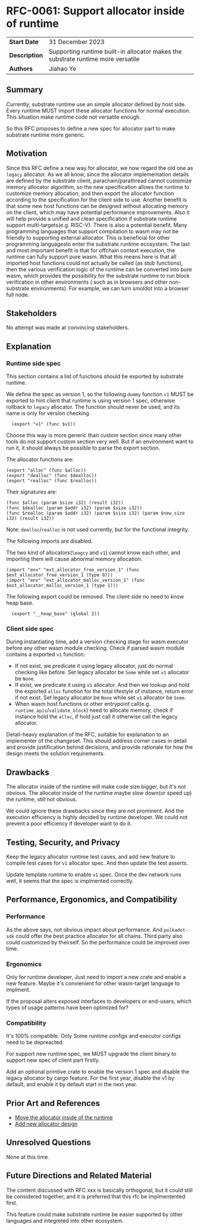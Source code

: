 # RFC-0061: Support allocator inside of runtime

|                 |                                                                                             |
| --------------- | ------------------------------------------------------------------------------------------- |
| **Start Date**  | 31 December 2023                                            |
| **Description** | Supporting runtime built-in allocator makes the substrate runtime more versatile |
| **Authors**     | Jiahao Ye |

## Summary

Currently, substrate runtime use an simple allocator defined by host side. Every runtime MUST
import these allocator functions for normal execution. This situation make runtime code not versatile enough.

So this RFC proposes to define a new spec for allocator part to make substrate runtime more generic.

## Motivation

Since this RFC define a new way for allocator, we now regard the old one as `legacy` allocator.
As we all know, since the allocator implementation details are defined by the substrate client, parachain/parathread cannot customize memory allocator algorithm, so the new specification allows the runtime to customize memory allocation, and then export the allocator function according to the specification for the client side to use.
Another benefit is that some new host functions can be designed without allocating memory on the client, which may have potential performance improvements. Also it will help provide a unified and clean specification if substrate runtime support multi-targets(e.g. RISC-V).
There is also a potential benefit. Many programming languages that support compilation to wasm may not be friendly to supporting external allocator. This is beneficial for other programming languages ​​to enter the substrate runtime ecosystem.
The last and most important benefit is that for offchain context execution, the runtime can fully support pure wasm. What this means here is that all imported host functions could not actually be called (as stub functions), then the various verification logic of the runtime can be converted into pure wasm, which provides the possibility for the substrate runtime to run block verification in other environments ( such as in browsers and other non-substrate environments). For example, we can turn smoldot into a browser full node.

## Stakeholders

No attempt was made at convincing stakeholders.

## Explanation

### Runtime side spec

This section contains a list of functions should be exported by substrate runtime.

We define the spec as version 1, so the following `dummy` function `v1` MUST be exported to hint
client that runtime is using version 1 spec, otherwise rollback to `legacy` allocator.
The function should never be used, and its name is only for version checking.

```wat
  (export "v1" (func $v1))
```

Choose this way is more generic than custom section since many other tools do not support custom section very well. But if an environment want to run it, it should always be possible to parse
the export section.

The allocator functions are:

```wat
(export "alloc" (func $alloc))
(export "dealloc" (func $dealloc))
(export "realloc" (func $realloc))
```

Their signatures are:

```wat
(func $alloc (param $size i32) (result i32))
(func $dealloc (param $addr i32) (param $size i32))
(func $realloc (param $addr i32) (param $size i32) (param $new_size i32) (result i32))
```

Note: `dealloc`/`realloc` is not used currently, but for the functional integrity.

The following imports are disabled.

The two kind of allocators(`leagcy` and `v1`) cannot know each other, and importing them will cause abnormal memory allocation.

```wat
(import "env" "ext_allocator_free_version_1" (func $ext_allocator_free_version_1 (type 0)))
(import "env" "ext_allocator_malloc_version_1" (func $ext_allocator_malloc_version_1 (type 1)))
```

The following export could be removed. The client side no need to know heap base.

```wat
  (export "__heap_base" (global 2))
```

### Client side spec

During instantiating time, add a version checking stage for wasm executor before any other wasm module checking.
Check if parsed wasm module contains a exported `v1` function:

- If not exist, we predicate it using legacy allocator, just do normal checking like before. Set legacy allocator be `Some` while set `v1` allocator be `None`.
- If exist, we predicate it using `v1` allocator. And then we lookup and hold the exported `alloc` function for the total lifestyle of instance, return error if not exist. Set legacy allocator be `None` while set `v1` allocator be `Some`.
- When wasm host functions or other entrypoint call(e.g. `runtime_apis`/`validate_block`) need to allocate memory, check if instance hold the `alloc`, if hold just call it otherwise call the legacy
allocator.

Detail-heavy explanation of the RFC, suitable for explanation to an implementer of the changeset. This should address corner cases in detail and provide justification behind decisions, and provide rationale for how the design meets the solution requirements.

## Drawbacks

The allocator inside of the runtime will make code size bigger, but it's not obvious.
The allocator inside of the runtime maybe slow down(or speed up) the runtime, still not obvious.

We could ignore these drawbacks since they are not prominent. And the execution efficiency is highly decided by runtime developer. We could not prevent a poor efficiency if developer want to do it.

## Testing, Security, and Privacy

Keep the legacy allocator runtime test cases, and add new feature to compile test cases for `v1` allocator spec. And then update the test asserts.

Update template runtime to enable `v1` spec. Once the dev network runs well, it seems that the spec is implmented correctly.

## Performance, Ergonomics, and Compatibility

### Performance

As the above says, not obvious impact about performance. And `polkadot-sdk` could offer the best practice allocator for all chains.
Third party also could customized by theirself. So the performance could be improved over time.

### Ergonomics

Only for runtime developer, Just need to import a new crate and enable a new feature. Maybe it's convienient for other wasm-target language to implment.

If the proposal alters exposed interfaces to developers or end-users, which types of usage patterns have been optimized for?

### Compatibility

It's 100% compatible. Only Some runtime configs and executor configs need to be depreacted.

For support new runtime spec, we MUST upgrade the client binary to support new spec of client part firstly.

Add an optional primtive crate to enable the version 1 spec and disable the legacy allocator by cargo feature.
For the first year, disable the v1 by default, and enable it by default start in the next year.

## Prior Art and References

- [Move the allocator inside of the runtime](https://github.com/paritytech/substrate/issues/11883)
- [Add new allocator design](https://github.com/paritytech/polkadot-sdk/pull/1658)

## Unresolved Questions

None at this time.

## Future Directions and Related Material

The content discussed with RFC xxx is basically orthogonal, but it could still be considered together, and it is preferred that this rfc be implmentented first.

This feature could make substrate runtime be easier supported by other languages and integreted into other ecosystem.
